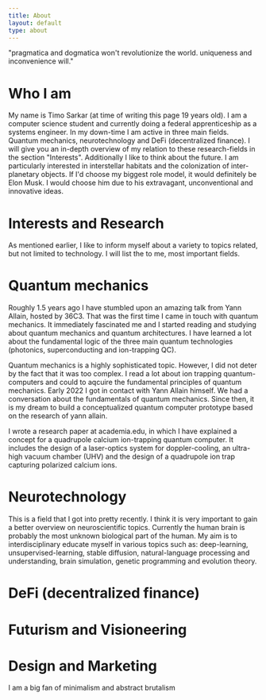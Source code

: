 ```yaml
---
title: About
layout: default
type: about
---
```


"pragmatica and dogmatica won't revolutionize the world. uniqueness and inconvenience will." 

# Who I am

My name is Timo Sarkar (at time of writing this page 19 years old). I am a computer science student and currently doing a federal apprenticeship as a systems engineer. In my down-time I am active in three main fields. Quantum mechanics, neurotechnology and DeFi (decentralized finance). I will give you an in-depth overview of my relation to these research-fields in the section "Interests". Additionally I like to think about the future. I am particularly interested in interstellar habitats and the colonization of inter-planetary objects. If I'd choose my biggest role model, it would definitely be Elon Musk. I would choose him due to his extravagant, unconventional and innovative ideas.


# Interests and Research

As mentioned earlier, I like to inform myself about a variety to topics related, but not limited to technology. I will list the to me, most important fields.

# Quantum mechanics

Roughly 1.5 years ago I have stumbled upon an amazing talk from Yann Allain, hosted by 36C3. That was the first time I came in touch with quantum mechanics. It immediately fascinated me and I started reading and studying about quantum mechanics and quantum architectures. I have learned a lot about the fundamental logic of the three main quantum technologies (photonics, superconducting and ion-trapping QC). 

Quantum mechanics is a highly sophisticated topic. However, I did not deter by the fact that it was too complex. I read a lot about ion trapping quantum-computers and could to aqcuire the fundamental principles of quantum mechanics. Early 2022 I got in contact with Yann Allain himself. We had a conversation about the fundamentals of quantum mechanics. Since then, it is my dream to build a conceptualized quantum computer prototype based on the research of yann allain. 

I wrote a research paper at academia.edu, in which I have explained a concept for a quadrupole calcium ion-trapping quantum computer. It includes the design of a laser-optics system for doppler-cooling, an ultra-high vacuum chamber (UHV) and the design of a quadrupole ion trap capturing polarized calcium ions.

# Neurotechnology

This is a field that I got into pretty recently. I think it is very important to gain a better overview on neuroscientific topics. Currently the human brain is probably the most unknown biological part of the human. My aim is to interdisciplinary educate myself in various topics such as: deep-learning, unsupervised-learning, stable diffusion, natural-language processing and understanding, brain simulation, genetic programming and evolution theory.

# DeFi (decentralized finance)

# Futurism and Visioneering

# Design and Marketing 

I am a big fan of minimalism and abstract brutalism

